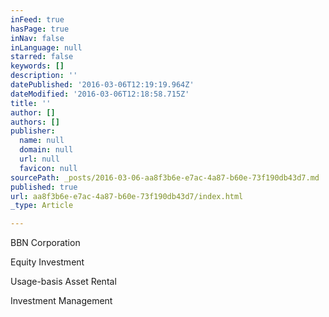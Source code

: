 ```yaml
---
inFeed: true
hasPage: true
inNav: false
inLanguage: null
starred: false
keywords: []
description: ''
datePublished: '2016-03-06T12:19:19.964Z'
dateModified: '2016-03-06T12:18:58.715Z'
title: ''
author: []
authors: []
publisher:
  name: null
  domain: null
  url: null
  favicon: null
sourcePath: _posts/2016-03-06-aa8f3b6e-e7ac-4a87-b60e-73f190db43d7.md
published: true
url: aa8f3b6e-e7ac-4a87-b60e-73f190db43d7/index.html
_type: Article

---
```

BBN Corporation 

Equity Investment

Usage-basis Asset Rental

Investment Management